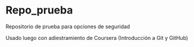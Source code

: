# Repo_prueba
Repositorio de prueba para opciones de seguridad

Usado luego con adiestramiento de Coursera (Introducción a Git y GitHub)

